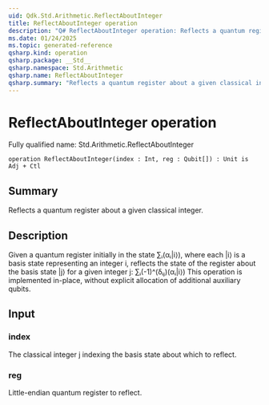 ```yaml
---
uid: Qdk.Std.Arithmetic.ReflectAboutInteger
title: ReflectAboutInteger operation
description: "Q# ReflectAboutInteger operation: Reflects a quantum register about a given classical integer."
ms.date: 01/24/2025
ms.topic: generated-reference
qsharp.kind: operation
qsharp.package: __Std__
qsharp.namespace: Std.Arithmetic
qsharp.name: ReflectAboutInteger
qsharp.summary: "Reflects a quantum register about a given classical integer."
---
```


# ReflectAboutInteger operation

Fully qualified name: Std.Arithmetic.ReflectAboutInteger

```qsharp
operation ReflectAboutInteger(index : Int, reg : Qubit[]) : Unit is Adj + Ctl
```

## Summary
Reflects a quantum register about a given classical integer.

## Description
Given a quantum register initially in the state ∑ᵢ(αᵢ|i⟩),
where each |i⟩ is a basis state representing an integer i,
reflects the state of the register about the basis state |j⟩
for a given integer j: ∑ᵢ(-1)^(δᵢⱼ)(αᵢ|i⟩)
This operation is implemented in-place, without explicit allocation of
additional auxiliary qubits.

## Input
### index
The classical integer j indexing the basis state about which to reflect.
### reg
Little-endian quantum register to reflect.
